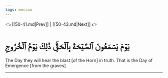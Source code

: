 ```yaml
---
tags: meccan
---
```


👈 [[50-41.md|Prev]] | [[50-43.md|Next]] 👉

# يَوۡمَ يَسۡمَعُونَ ٱلصَّيۡحَةَ بِٱلۡحَقِّۚ ذَٰلِكَ يَوۡمُ ٱلۡخُرُوجِ

The Day they will hear the blast [of the Horn] in truth. That is the Day of Emergence [from the graves]

---

